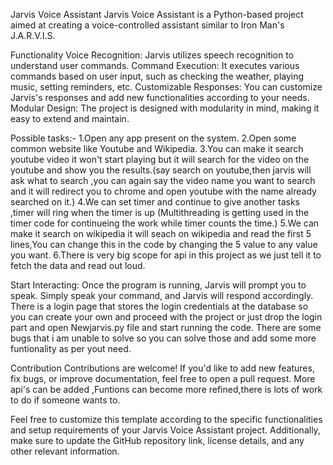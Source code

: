Jarvis Voice Assistant
Jarvis Voice Assistant is a Python-based project aimed at creating a voice-controlled assistant similar to Iron Man's J.A.R.V.I.S.

Functionality
Voice Recognition: Jarvis utilizes speech recognition to understand user commands.
Command Execution: It executes various commands based on user input, such as checking the weather, playing music, setting reminders, etc.
Customizable Responses: You can customize Jarvis's responses and add new functionalities according to your needs.
Modular Design: The project is designed with modularity in mind, making it easy to extend and maintain.

Possible tasks:-
1.Open any app present on the system.
2.Open some common website like Youtube and Wikipedia.
3.You can make it search youtube video it won't start playing but it will search for the video on the youtube and show you the results.(say search on youtube,then jarvis will ask what to search ,you can again say the video name you want to search and it will redirect you to chrome and open youtube with the name already searched on it.)
4.We can set timer and continue to give another tasks ,timer will ring when the timer is up (Multithreading is getting used in the timer code for continueing the work while timer counts the time.)
5.We can make it search on wikipedia it will seach on wikipedia and read the first 5 lines,You can change this in the code by changing the 5 value to any value you want.
6.There is very big scope for api in this project as we just tell it to fetch the data and read out loud.

Start Interacting:
Once the program is running, Jarvis will prompt you to speak. Simply speak your command, and Jarvis will respond accordingly.
There is a login page that stores the login credentials at the database so you can create your own and proceed with the project or just drop the login part and open Newjarvis.py file and start running the code.
There are some bugs that i am unable to solve so you can solve those and add some more funtionality as per yout need.

Contribution
Contributions are welcome! If you'd like to add new features, fix bugs, or improve documentation, feel free to open a pull request.
More api's can be added ,Funtions can become more refined,there is lots of work to do if someone wants to. 

Feel free to customize this template according to the specific functionalities and setup requirements of your Jarvis Voice Assistant project. Additionally, make sure to update the GitHub repository link, license details, and any other relevant information.
